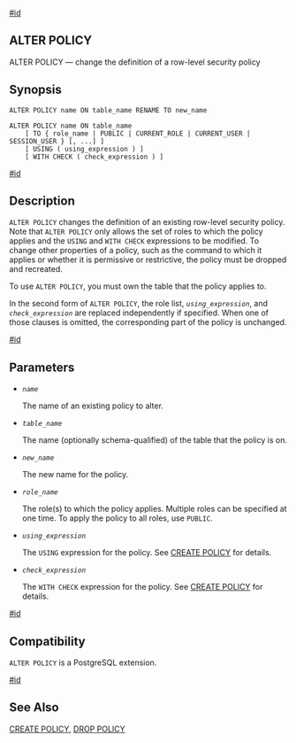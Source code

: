 [#id](#SQL-ALTERPOLICY)

## ALTER POLICY

ALTER POLICY — change the definition of a row-level security policy

## Synopsis

```
ALTER POLICY name ON table_name RENAME TO new_name

ALTER POLICY name ON table_name
    [ TO { role_name | PUBLIC | CURRENT_ROLE | CURRENT_USER | SESSION_USER } [, ...] ]
    [ USING ( using_expression ) ]
    [ WITH CHECK ( check_expression ) ]
```

[#id](#id-1.9.3.23.5)

## Description

`ALTER POLICY` changes the definition of an existing row-level security policy. Note that `ALTER POLICY` only allows the set of roles to which the policy applies and the `USING` and `WITH CHECK` expressions to be modified. To change other properties of a policy, such as the command to which it applies or whether it is permissive or restrictive, the policy must be dropped and recreated.

To use `ALTER POLICY`, you must own the table that the policy applies to.

In the second form of `ALTER POLICY`, the role list, *`using_expression`*, and *`check_expression`* are replaced independently if specified. When one of those clauses is omitted, the corresponding part of the policy is unchanged.

[#id](#id-1.9.3.23.6)

## Parameters

* *`name`*

  The name of an existing policy to alter.

* *`table_name`*

  The name (optionally schema-qualified) of the table that the policy is on.

* *`new_name`*

  The new name for the policy.

* *`role_name`*

  The role(s) to which the policy applies. Multiple roles can be specified at one time. To apply the policy to all roles, use `PUBLIC`.

* *`using_expression`*

  The `USING` expression for the policy. See [CREATE POLICY](sql-createpolicy) for details.

* *`check_expression`*

  The `WITH CHECK` expression for the policy. See [CREATE POLICY](sql-createpolicy) for details.

[#id](#id-1.9.3.23.7)

## Compatibility

`ALTER POLICY` is a PostgreSQL extension.

[#id](#id-1.9.3.23.8)

## See Also

[CREATE POLICY](sql-createpolicy), [DROP POLICY](sql-droppolicy)